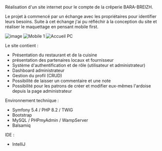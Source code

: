Réalisation d'un site internet pour le compte de la crêperie BARA-BREIZH.

Le projet à commencé par un échange avec les propriétaires pour identifier leurs besoins.
Suite à cet échange j'ai pu réfléchir à la conception du site et réaliser le maquettage en pensant mobile first.

![image](https://github.com/JeremyLarcher/Bara-Breizh/assets/121985653/e16b2dd3-b05c-4388-b563-7b842d6b7f4d)
![Mobile 1](https://github.com/JeremyLarcher/Bara-Breizh/assets/121985653/64d7b651-8d29-45ae-b56a-860b21d908d0)
![Accueil PC](https://github.com/JeremyLarcher/Bara-Breizh/assets/121985653/0d1d9bd4-ddfc-4abd-89a9-f3367af6ea2d)

Le site contient :
  - Présentation du restaurant et de la cuisine
  - présentation des partenaires locaux et fournisseur
  - Système d'authentification et de rôle (utilisateur et administrateur)
  - Dashboard administrateur
  - Gestion du profil (CRUD)
  - Possibilité de laisser un commentaire et une note
  - Possibilité pour les patrons de créer et modifier eux-mêmes l'ardoise depuis la page administrateur

Environnement technique : 
  - Symfony 5.4 / PHP 8.2 / TWIG
  - Bootstrap
  - MySQL / PHPmyAdmin / WampServer
  - Balsamiq

IDE :
  - IntelliJ
